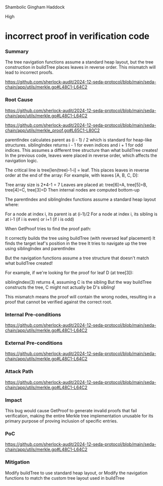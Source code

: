 Shambolic Gingham Haddock

High

# incorrect proof in verification code

### Summary

The tree navigation functions assume a standard heap layout, but the tree construction in buildTree places leaves in reverse order. This mismatch will lead to incorrect proofs.

https://github.com/sherlock-audit/2024-12-seda-protocol/blob/main/seda-chain/app/utils/merkle.go#L48C1-L64C2

### Root Cause

https://github.com/sherlock-audit/2024-12-seda-protocol/blob/main/seda-chain/app/utils/merkle.go#L48C1-L64C2

https://github.com/sherlock-audit/2024-12-seda-protocol/blob/main/seda-chain/app/utils/merkle_proof.go#L65C1-L80C2

parentIndex calculates parent as (i - 1) / 2 which is standard for heap-like structures.
siblingIndex returns i - 1 for even indices and i + 1 for odd indices.
This assumes a different tree structure than what buildTree creates!
In the previous code, leaves were placed in reverse order, which affects the navigation logic.

The critical line is tree[len(tree)-1-i] = leaf. This places leaves in reverse order at the end of the array:
For example, with leaves [A, B, C, D]:

Tree array size is 2*4-1 = 7
Leaves are placed at: tree[6]=A, tree[5]=B, tree[4]=C, tree[3]=D
Then internal nodes are computed bottom-up

The parentIndex and siblingIndex functions assume a standard heap layout where:

For a node at index i, its parent is at (i-1)/2
For a node at index i, its sibling is at i-1 (if i is even) or i+1 (if i is odd)

When GetProof tries to find the proof path:

It correctly builds the tree using buildTree (with reversed leaf placement)
It finds the target leaf's position in the tree
It tries to navigate up the tree using siblingIndex and parentIndex

But the navigation functions assume a tree structure that doesn't match what buildTree created!

For example, if we're looking for the proof for leaf D (at tree[3]):

siblingIndex(3) returns 4, assuming C is the sibling
But the way buildTree constructs the tree, C might not actually be D's sibling!

This mismatch means the proof will contain the wrong nodes, resulting in a proof that cannot be verified against the correct root.

### Internal Pre-conditions

https://github.com/sherlock-audit/2024-12-seda-protocol/blob/main/seda-chain/app/utils/merkle.go#L48C1-L64C2

### External Pre-conditions

https://github.com/sherlock-audit/2024-12-seda-protocol/blob/main/seda-chain/app/utils/merkle.go#L48C1-L64C2

### Attack Path

https://github.com/sherlock-audit/2024-12-seda-protocol/blob/main/seda-chain/app/utils/merkle.go#L48C1-L64C2

### Impact

This bug would cause GetProof to generate invalid proofs that fail verification, making the entire Merkle tree implementation unusable for its primary purpose of proving inclusion of specific entries.

### PoC

https://github.com/sherlock-audit/2024-12-seda-protocol/blob/main/seda-chain/app/utils/merkle.go#L48C1-L64C2

### Mitigation

Modify buildTree to use standard heap layout, or
Modify the navigation functions to match the custom tree layout used in buildTree